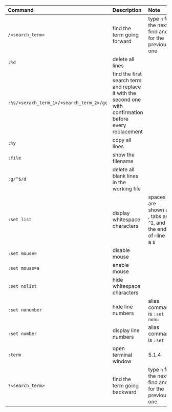 | Command | Description | Note | Version | Docs |
|:--- |:--- |:--- |:--- |:--- |
| `/<search_term>` | find the term going forward | type `n` for the next find and `b` for the previous one | 5.1.4 | |
| `:%d` | delete all lines | | 5.1.4 | |
| `:%s/<serach_term_1>/<search_term_2>/gc` | find the first search term and replace it with the second one with confirmation before every replacement | | 5.1.4 | |
| `:%y` | copy all lines | | 5.1.4 | |
| `:file` | show the filename | | 5.1.4 | |
| `:g/^$/d` | delete all blank lines in the working file | | 5.1.4 | |
| `:set list` | display whitespace characters | spaces are shown as ` `, tabs  as `^I`, and the end-of-line as a `$`| 5.1.4 | |
| `:set mouse=` | disable mouse | | 5.1.4 | |
| `:set mouse=a` | enable mouse | | 5.1.4 | |
| `:set nolist` | hide whitespace characters | | 5.1.4 | |
| `:set nonumber` | hide line numbers | alias command is `:set nonu`  | 5.1.4 | |
| `:set number` | display line numbers | alias command is `:set nu` | 5.1.4 | |
| `:term` | open terminal window | 5.1.4 | |
| `?<search_term>` | find the term going backward | type `n` for the next find and `b` for the previous one | 5.1.4 | |
